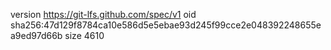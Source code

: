 version https://git-lfs.github.com/spec/v1
oid sha256:47d129f8784ca10e586d5e5ebae93d245f99cce2e048392248655ea9ed97d66b
size 4610
